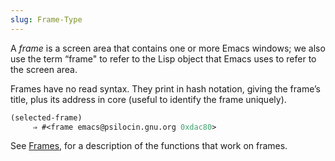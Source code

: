 ```yaml
---
slug: Frame-Type
---
```


A *frame* is a screen area that contains one or more Emacs windows; we also use the term “frame" to refer to the Lisp object that Emacs uses to refer to the screen area.

Frames have no read syntax. They print in hash notation, giving the frame’s title, plus its address in core (useful to identify the frame uniquely).

```lisp
(selected-frame)
     ⇒ #<frame emacs@psilocin.gnu.org 0xdac80>
```

See [Frames](Frames), for a description of the functions that work on frames.
